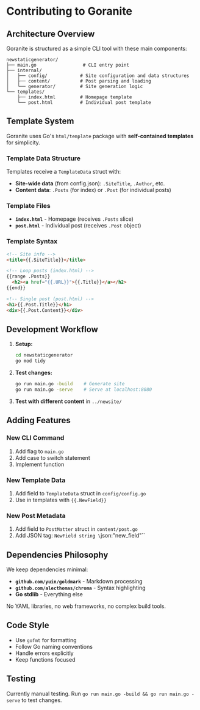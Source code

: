 # Contributing to Goranite

## Architecture Overview

Goranite is structured as a simple CLI tool with these main components:

```
newstaticgenerator/
├── main.go                 # CLI entry point
├── internal/
│   ├── config/            # Site configuration and data structures
│   ├── content/           # Post parsing and loading
│   └── generator/         # Site generation logic
└── templates/
    ├── index.html         # Homepage template
    └── post.html          # Individual post template
```

## Template System

Goranite uses Go's `html/template` package with **self-contained templates** for simplicity.

### Template Data Structure

Templates receive a `TemplateData` struct with:
- **Site-wide data** (from config.json): `.SiteTitle`, `.Author`, etc.
- **Content data**: `.Posts` (for index) or `.Post` (for individual posts)

### Template Files

- **`index.html`** - Homepage (receives `.Posts` slice)
- **`post.html`** - Individual post (receives `.Post` object)

### Template Syntax

```html
<!-- Site info -->
<title>{{.SiteTitle}}</title>

<!-- Loop posts (index.html) -->
{{range .Posts}}
  <h2><a href="{{.URL}}">{{.Title}}</a></h2>
{{end}}

<!-- Single post (post.html) -->
<h1>{{.Post.Title}}</h1>
<div>{{.Post.Content}}</div>
```

## Development Workflow

1. **Setup:**
   ```bash
   cd newstaticgenerator
   go mod tidy
   ```

2. **Test changes:**
   ```bash
   go run main.go -build    # Generate site
   go run main.go -serve    # Serve at localhost:8080
   ```

3. **Test with different content** in `../newsite/`

## Adding Features

### New CLI Command
1. Add flag to `main.go`
2. Add case to switch statement  
3. Implement function

### New Template Data
1. Add field to `TemplateData` struct in `config/config.go`
2. Use in templates with `{{.NewField}}`

### New Post Metadata
1. Add field to `PostMatter` struct in `content/post.go`
2. Add JSON tag: `NewField string \`json:"new_field"\``

## Dependencies Philosophy

We keep dependencies minimal:
- **`github.com/yuin/goldmark`** - Markdown processing
- **`github.com/alecthomas/chroma`** - Syntax highlighting  
- **Go stdlib** - Everything else

No YAML libraries, no web frameworks, no complex build tools.

## Code Style

- Use `gofmt` for formatting
- Follow Go naming conventions
- Handle errors explicitly
- Keep functions focused

## Testing

Currently manual testing. Run `go run main.go -build && go run main.go -serve` to test changes.

